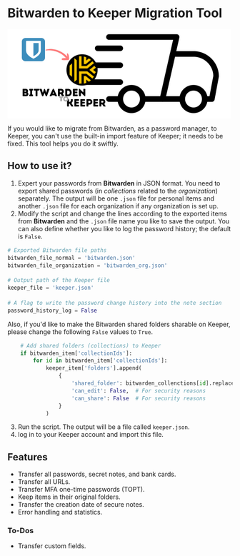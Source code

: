 # Bitwarden to Keeper Migration Tool
<img src="https://raw.githubusercontent.com/namnamir/Bitwarden-to-Keeper/main/logo.png" align="center">

If you would like to migrate from Bitwarden, as a password manager, to Keeper, you can't use the built-in import feature of Keeper; it needs to be fixed. This tool helps you do it swiftly.

## How to use it?
1. Expert your passwords from **Bitwarden** in JSON format. You need to export shared passwords (in _collections_ related to the _organization_) separately. The output will be one `.json` file for personal items and another `.json` file for each organization if any organization is set up.
2. Modify the script and change the lines according to the exported items from **Bitwarden** and the `.json` file name you like to save the output. You can also define whether you like to log the password history; the default is `False`.
```python
# Exported Bitwarden file paths
bitwarden_file_normal = 'bitwarden.json'
bitwarden_file_organization = 'bitwarden_org.json'

# Output path of the Keeper file
keeper_file = 'keeper.json'

# A flag to write the password change history into the note section
password_history_log = False
```
Also, if you'd like to make the Bitwarden shared folders sharable on Keeper, please change the following `False` values to `True`.
```python
    # Add shared folders (collections) to Keeper
    if bitwarden_item['collectionIds']:
        for id in bitwarden_item['collectionIds']:
            keeper_item['folders'].append(
                {
                    'shared_folder': bitwarden_collenctions[id].replace('/', '\\'),
                    'can_edit': False,  # For security reasons
                    'can_share': False  # For security reasons
                }
            )
```
3. Run the script. The output will be a file called `keeper.json`.
4. log in to your Keeper account and import this file.

## Features
- Transfer all passwords, secret notes, and bank cards.
- Transfer all URLs.
- Transfer MFA one-time passwords (TOPT).
- Keep items in their original folders.
- Transfer the creation date of secure notes.
- Error handling and statistics.

### To-Dos
- Transfer custom fields.

